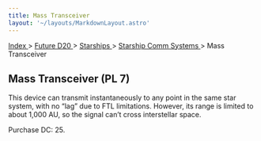 ```yaml
---
title: Mass Transceiver
layout: '~/layouts/MarkdownLayout.astro'
---
```


[ Index ](/) > [ Future D20 ](/future.d20.srd) > [ Starships ](/future.d20.srd/starships) > [ Starship Comm Systems ](/future.d20.srd/starships/starship.comm) > Mass Transceiver

##  Mass Transceiver (PL 7)

This device can transmit instantaneously to any point in the same star system,
with no “lag” due to FTL limitations. However, its range is limited to about
1,000 AU, so the signal can’t cross interstellar space.

Purchase DC: 25.

